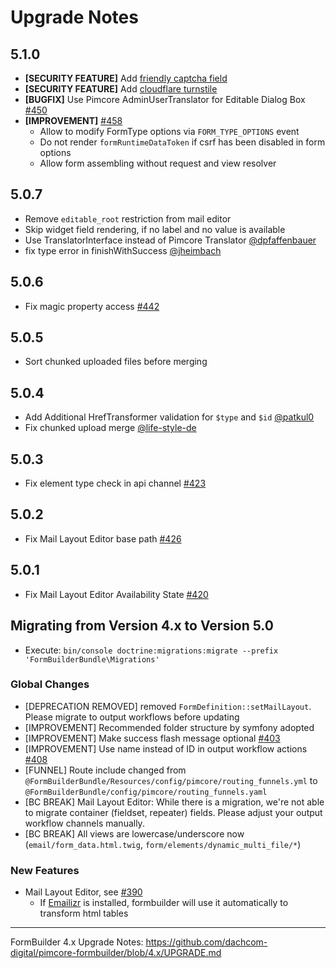 # Upgrade Notes

## 5.1.0
- **[SECURITY FEATURE]** Add [friendly captcha field](/docs/03_SpamProtection.md#friendly-captcha)
- **[SECURITY FEATURE]** Add [cloudflare turnstile](/docs/03_SpamProtection.md#cloudflare-turnstile)
- **[BUGFIX]** Use Pimcore AdminUserTranslator for Editable Dialog Box [#450](https://github.com/dachcom-digital/pimcore-formbuilder/issues/450)
- **[IMPROVEMENT]** [#458](https://github.com/dachcom-digital/pimcore-formbuilder/pull/458)
  - Allow to modify FormType options via `FORM_TYPE_OPTIONS` event
  - Do not render `formRuntimeDataToken` if csrf has been disabled in form options 
  - Allow form assembling without request and view resolver

## 5.0.7
- Remove `editable_root` restriction from mail editor
- Skip widget field rendering, if no label and no value is available
- Use TranslatorInterface instead of Pimcore Translator [@dpfaffenbauer](https://github.com/dachcom-digital/pimcore-formbuilder/pull/446)
- fix type error in finishWithSuccess [@jheimbach](https://github.com/dachcom-digital/pimcore-formbuilder/pull/445)

## 5.0.6
- Fix magic property access [#442](https://github.com/dachcom-digital/pimcore-formbuilder/issues/442)

## 5.0.5
- Sort chunked uploaded files before merging

## 5.0.4
- Add Additional HrefTransformer validation for `$type` and `$id` [@patkul0](https://github.com/dachcom-digital/pimcore-formbuilder/pull/434)
- Fix chunked upload merge [@life-style-de](https://github.com/dachcom-digital/pimcore-formbuilder/pull/430)

## 5.0.3
- Fix element type check in api channel [#423](https://github.com/dachcom-digital/pimcore-formbuilder/issues/423)

## 5.0.2
- Fix Mail Layout Editor base path [#426](https://github.com/dachcom-digital/pimcore-formbuilder/issues/426)

## 5.0.1
- Fix Mail Layout Editor Availability State [#420](https://github.com/dachcom-digital/pimcore-formbuilder/issues/420)

## Migrating from Version 4.x to Version 5.0
- Execute: `bin/console doctrine:migrations:migrate --prefix 'FormBuilderBundle\Migrations'`

### Global Changes
- [DEPRECATION REMOVED] removed `FormDefinition::setMailLayout`. Please migrate to output workflows before updating
- [IMPROVEMENT] Recommended folder structure by symfony adopted
- [IMPROVEMENT] Make success flash message optional [#403](https://github.com/dachcom-digital/pimcore-formbuilder/issues/403)
- [IMPROVEMENT] Use name instead of ID in output workflow actions [#408](https://github.com/dachcom-digital/pimcore-formbuilder/pull/408)
- [FUNNEL] Route include changed from `@FormBuilderBundle/Resources/config/pimcore/routing_funnels.yml` to `@FormBuilderBundle/config/pimcore/routing_funnels.yaml`
- [BC BREAK] Mail Layout Editor: While there is a migration, we're not able to migrate container (fieldset, repeater) fields. Please adjust your output workflow channels manually.
- [BC BREAK] All views are lowercase/underscore now (`email/form_data.html.twig`, `form/elements/dynamic_multi_file/*`)


### New Features
- Mail Layout Editor, see [#390](https://github.com/dachcom-digital/pimcore-formbuilder/issues/398)
  - If [Emailizr](https://github.com/dachcom-digital/pimcore-emailizr) is installed, formbuilder will use it automatically to transform html tables

***

FormBuilder 4.x Upgrade Notes: https://github.com/dachcom-digital/pimcore-formbuilder/blob/4.x/UPGRADE.md
